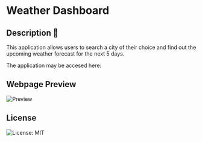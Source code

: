 # Weather Dashboard

## Description 📝
This application allows users to search a city of their choice and find out the upcoming weather forecast for the next 5 days.

The application may be accesed here: 

## Webpage Preview
![Preview](../5-day-forecast/assets/pics/Screenshot%202022-10-11%20025440.png)

## License

![License: MIT](https://img.shields.io/badge/License-MIT-yellow.svg)
